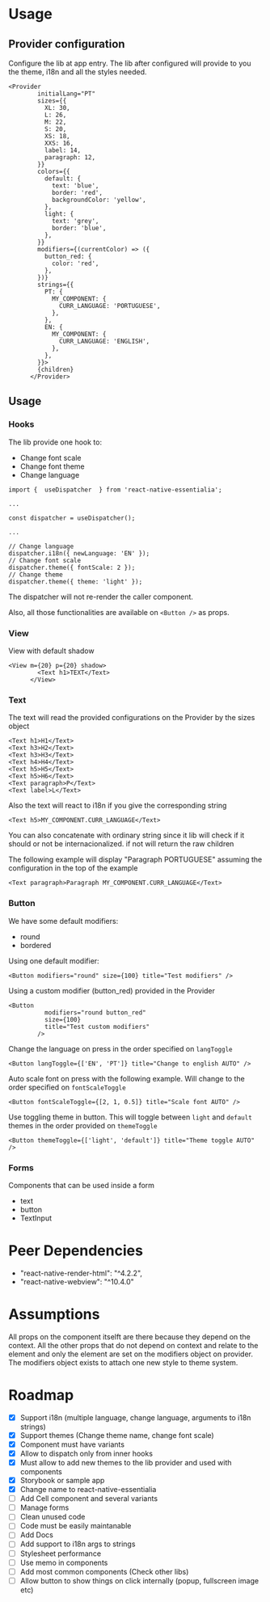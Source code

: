# Usage

## Provider configuration

Configure the lib at app entry. The lib after configured will provide to you the theme, i18n and all the styles needed.

```
<Provider
        initialLang="PT"
        sizes={{
          XL: 30,
          L: 26,
          M: 22,
          S: 20,
          XS: 18,
          XXS: 16,
          label: 14,
          paragraph: 12,
        }}
        colors={{
          default: {
            text: 'blue',
            border: 'red',
            backgroundColor: 'yellow',
          },
          light: {
            text: 'grey',
            border: 'blue',
          },
        }}
        modifiers={(currentColor) => ({
          button_red: {
            color: 'red',
          },
        })}
        strings={{
          PT: {
            MY_COMPONENT: {
              CURR_LANGUAGE: 'PORTUGUESE',
            },
          },
          EN: {
            MY_COMPONENT: {
              CURR_LANGUAGE: 'ENGLISH',
            },
          },
        }}>
        {children}
      </Provider>
```

## Usage

### Hooks

The lib provide one hook to:

- Change font scale
- Change font theme
- Change language

```
import {  useDispatcher  } from 'react-native-essentialia';

...

const dispatcher = useDispatcher();

...

// Change language
dispatcher.i18n({ newLanguage: 'EN' });
// Change font scale
dispatcher.theme({ fontScale: 2 });
// Change theme
dispatcher.theme({ theme: 'light' });

```

The dispatcher will not re-render the caller component.

Also, all those functionalities are available on `<Button />` as props.

### View

View with default shadow

```
<View m={20} p={20} shadow>
        <Text h1>TEXT</Text>
      </View>
```

### Text

The text will read the provided configurations on the Provider by the sizes object

```
<Text h1>H1</Text>
<Text h3>H2</Text>
<Text h3>H3</Text>
<Text h4>H4</Text>
<Text h5>H5</Text>
<Text h5>H6</Text>
<Text paragraph>P</Text>
<Text label>L</Text>
```

Also the text will react to i18n if you give the corresponding string

```
<Text h5>MY_COMPONENT.CURR_LANGUAGE</Text>
```

You can also concatenate with ordinary string since it lib will check if it should or not be internacionalized.
if not will return the raw children

The following example will display "Paragraph PORTUGUESE" assuming the configuration in the top of
the example

```
<Text paragraph>Paragraph MY_COMPONENT.CURR_LANGUAGE</Text>
```

### Button

We have some default modifiers:

- round
- bordered

Using one default modifier:

```
<Button modifiers="round" size={100} title="Test modifiers" />
```

Using a custom modifier (button_red) provided in the Provider

```
<Button
          modifiers="round button_red"
          size={100}
          title="Test custom modifiers"
        />
```

Change the language on press in the order specified on `langToggle`

```
<Button langToggle={['EN', 'PT']} title="Change to english AUTO" />
```

Auto scale font on press with the following example. Will change to the order specified on
`fontScaleToggle`

```
<Button fontScaleToggle={[2, 1, 0.5]} title="Scale font AUTO" />
```

Use toggling theme in button. This will toggle between `light` and `default` themes in the order provided on `themeToggle`

```
<Button themeToggle={['light', 'default']} title="Theme toggle AUTO" />
```

### Forms

Components that can be used inside a form

- text
- button
- TextInput

# Peer Dependencies

- "react-native-render-html": "^4.2.2",
- "react-native-webview": "^10.4.0"

# Assumptions

All props on the component itselft are there because they depend on the context. All the other props that do not depend on context and relate to
the element and only the element are set on the modifiers object on provider. The modifiers object exists to attach one new style to theme system.

# Roadmap

- [x] Support i18n (multiple language, change language, arguments to i18n strings)
- [x] Support themes (Change theme name, change font scale)
- [x] Component must have variants
- [x] Allow to dispatch only from inner hooks
- [x] Must allow to add new themes to the lib provider and used with components
- [x] Storybook or sample app
- [x] Change name to react-native-essentialia
- [ ] Add Cell component and several variants
- [ ] Manage forms
- [ ] Clean unused code
- [ ] Code must be easily maintanable
- [ ] Add Docs
- [ ] Add support to i18n args to strings
- [ ] Stylesheet performance
- [ ] Use memo in components
- [ ] Add most common components (Check other libs)
- [ ] Allow button to show things on click internally (popup, fullscreen image etc)
